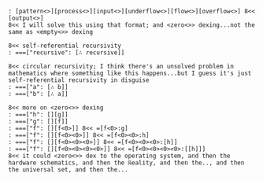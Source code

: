 	: [pattern<>][process<>][input<>][underflow<>][flow<>][overflow<>] 8<< [output<>]
	8<< I will solve this using that format; and <zero<>> dexing...not the same as <empty<>> dexing

	8<< self-referential recursivity
	: ===["recursive": [∴ recursive]]

	8<< circular recursivity; I think there's an unsolved problem in mathematics where something like this happens...but I guess it's just self-referential recursivity in disguise
	: ===["a": [∴ b]]
	: ===["b": [∴ a]]
	
	8<< more on <zero<>> dexing
	: ===["h": [][g]]
	: ===["g": [][f]]
	: ===["f": [][f<0>]] 8<< =[f<0>:g]
	: ===["f": [][f<0><0>]] 8<< =[f<0><0>:h]
	: ===["f": [][f<0><0><0>]] 8<< =[f<0><0><0>:[h]]
	: ===["f": [][f<0><0><0><0>]] 8<< =[f<0><0><0><0>:[[h]]]
	8<< it could <zero<>> dex to the operating system, and then the hardware schematics, and then the ℝeality, and then the.., and then the universal set, and then the...
	

